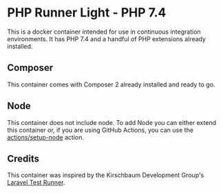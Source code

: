 # PHP Runner Light - PHP 7.4

This is a docker container intended for use in continuous integration environments. It has PHP 7.4 and a handful of PHP extensions already installed.

## Composer

This container comes with Composer 2 already installed and ready to go. 

## Node

This container does not include node. To add Node you can either extend this container or, if you are using GitHub Actions, you can use the [actions/setup-node](https://github.com/actions/setup-node) action.

## Credits

This container was inspired by the Kirschbaum Development Group's [Laravel Test Runner](https://github.com/kirschbaum-development/laravel-test-runner-container).
